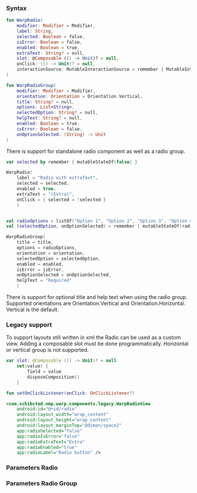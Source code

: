 
### Syntax

```kotlin example
fun WarpRadio(
    modifier: Modifier = Modifier,
    label: String,
    selected: Boolean = false,
    isError: Boolean = false,
    enabled: Boolean = true,
    extraText: String? = null,
    slot: @Composable (() -> Unit)? = null,
    onClick: (() -> Unit)? = null,
    interactionSource: MutableInteractionSource = remember { MutableInteractionSource() }
)

fun WarpRadioGroup(
    modifier: Modifier = Modifier,
    orientation: Orientation = Orientation.Vertical,
    title: String? = null,
    options: List<String>,
    selectedOption: String? = null,
    helpText: String? = null,
    enabled: Boolean = true,
    isError: Boolean = false,
    onOptionSelected: (String) -> Unit
)
```

There is support for standalone radio component as well as a radio group.

```kotlin example
var selected by remember { mutableStateOf(false) }

WarpRadio(
    label = "Radio with extraText",
    selected = selected,
    enabled = true,
    extraText = "(Extra)",
    onClick = { selected = !selected }
    )


val radioOptions = listOf("Option 1", "Option 2", "Option 3", "Option 4", "Option 5")
val (selectedOption, onOptionSelected) = remember { mutableStateOf(radioOptions[0]) }

WarpRadioGroup(
    title = title,
    options = radioOptions,
    orientation = orientation,
    selectedOption = selectedOption,
    enabled = enabled,
    isError = isError,
    onOptionSelected = onOptionSelected,
    helpText = "Required"
    )
```
There is support for optional title and help text when using the radio group. Supported orientations are Orientation.Vertical and Orientation.Horizontal. Vertical is the default.



### Legacy support
To support layouts still written in xml the Radio can be used as a custom view. Adding a composable slot must be done programmatically.
Horizontal or vertical group is not supported.

```kotlin example
var slot: @Composable (() -> Unit)? = null
    set(value) {
        field = value
        disposeComposition()
    }

fun setOnClickListener(onClick: OnClickListener?)
```

```xml example
<com.schibsted.nmp.warp.components.legacy.WarpRadioView
    android:id="@+id/radio"
    android:layout_width="wrap_content"
    android:layout_height="wrap_content"
    android:layout_marginTop="@dimen/space2"
    app:radioSelected="false"
    app:radioIsError="false"
    app:radioExtraText="Extra"
    app:radioEnabled="true"
    app:radioLabel="Radio button" />
```

### Parameters Radio

<api-table type=android component="Radio" />

### Parameters Radio Group

<api-table type=android component="RadioGroup" />

